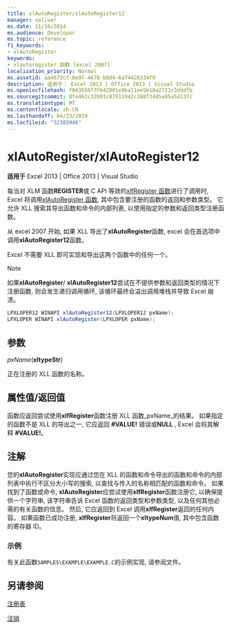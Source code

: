 ```yaml
---
title: xlAutoRegister/xlAutoRegister12
manager: soliver
ms.date: 11/16/2014
ms.audience: Developer
ms.topic: reference
f1_keywords:
- xlAutoRegister
keywords:
- xlautoregister 函数 [excel 2007]
localization_priority: Normal
ms.assetid: aa4673cf-8e97-4678-b8d4-6a74426334f9
description: 适用于： Excel 2013 | Office 2013 | Visual Studio
ms.openlocfilehash: f043558f3f642001e9ba11ee5b18a2721c3dddfb
ms.sourcegitcommit: 8fe462c32b91c87911942c188f3445e85a54137c
ms.translationtype: MT
ms.contentlocale: zh-CN
ms.lasthandoff: 04/23/2019
ms.locfileid: "32303946"
---
```

# <a name="xlautoregisterxlautoregister12"></a>xlAutoRegister/xlAutoRegister12

 **适用于** Excel 2013 | Office 2013 | Visual Studio 
  
每当对 XLM 函数**REGISTER**或 C API 等效的[xlfRegister 函数](xlfregister-form-1.md)进行了调用时, Excel 将调用[xlAutoRegister 函数](xlautoregister-xlautoregister12.md), 其中包含要注册的函数的返回和参数类型。 它允许 XLL 搜索其导出函数和命令的内部列表, 以使用指定的参数和返回类型注册函数。
  
从 excel 2007 开始, 如果 XLL 导出了**xlAutoRegister**函数, excel 会在首选项中调用**xlAutoRegister12**函数。 
  
Excel 不需要 XLL 即可实现和导出这两个函数中的任何一个。
  
> [!NOTE]
> 如果**xlAutoRegister**/ **xlAutoRegister12**尝试在不提供参数和返回类型的情况下注册函数, 则会发生递归调用循环, 该循环最终会溢出调用堆栈并导致 Excel 崩溃。 
  
```cs
LPXLOPER12 WINAPI xlAutoRegister12(LPXLOPER12 pxName);
LPXLOPER WINAPI xlAutoRegister(LPXLOPER pxName);
```

## <a name="parameters"></a>参数

 _pxName_(**xltypeStr**)
  
正在注册的 XLL 函数的名称。
  
## <a name="property-valuereturn-value"></a>属性值/返回值

函数应返回尝试使用**xlfRegister**函数注册 XLL 函数_pxName_的结果。 如果指定的函数不是 XLL 的导出之一, 它应返回 **#VALUE!** 错误或**NULL** , Excel 会将其解释 **#VALUE!**。
  
## <a name="remarks"></a>注解

您的**xlAutoRegister**实现应通过您在 XLL 的函数和命令导出的函数和命令的内部列表中执行不区分大小写的搜索, 以查找与传入的名称相匹配的函数和命令。 如果找到了函数或命令, **xlAutoRegister**应尝试使用**xlfRegister**函数注册它, 以确保提供一个字符串, 该字符串告诉 Excel 函数的返回类型和参数类型, 以及任何其他必需的有关函数的信息。 然后, 它应返回到 Excel 调用**xlfRegister**返回的任何内容。 如果函数已成功注册, **xlfRegister**将返回一个**xltypeNum**值, 其中包含函数的寄存器 ID。 
  
### <a name="example"></a>示例

有关此函数`SAMPLES\EXAMPLE\EXAMPLE.C`的示例实现, 请参阅文件。 
  
## <a name="see-also"></a>另请参阅



[注册表](xlfregister-form-1.md)
  
[注销](xlfunregister-form-1.md)

